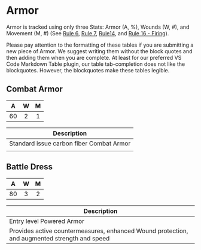 # Armor

Armor is tracked using only three Stats: Armor (A, %), Wounds (W, #), and Movement (M, #) (See [Rule 6](broken-reference), [Rule 7](broken-reference), [Rule14](broken-reference), and [Rule 16 - Firing](broken-reference)).

Please pay attention to the formatting of these tables if you are submitting a new piece of Armor. We suggest writing them without the block quotes and then adding them when you are complete. At least for our preferred VS Code Markdown Table plugin, our table tab-completion does not like the blockquotes. However, the blockquotes make these tables legible.

## **Combat Armor**
|  A  |  W  |  M  |
| :-: | :-: | :-: |
|  60 |  2  |  1  |

| **Description**                          |
| ---------------------------------------- |
| Standard issue carbon fiber Combat Armor |
|                                          |

## **Battle Dress**
|  A  |  W  |  M  |
| :-: | :-: | :-: |
|  80 |  3  |  2  |

| **Description**                                                                              |
| -------------------------------------------------------------------------------------------- |
| Entry level Powered Armor                                                                    |
| Provides active countermeasures, enhanced Wound protection, and augmented strength and speed |